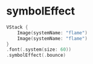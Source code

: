 # symbolEffect

```swift
VStack {
    Image(systemName: "flame")
    Image(systemName: "flame")
}
.font(.system(size: 60))
.symbolEffect(.bounce)
```
